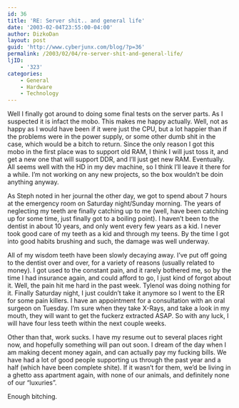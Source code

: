 ```yaml
---
id: 36
title: 'RE: Server shit.. and general life'
date: '2003-02-04T23:55:00-04:00'
author: DizkoDan
layout: post
guid: 'http://www.cyberjunx.com/blog/?p=36'
permalink: /2003/02/04/re-server-shit-and-general-life/
ljID:
    - '323'
categories:
    - General
    - Hardware
    - Technology
---
```


Well I finally got around to doing some final tests on the server parts. As I suspected it is infact the mobo. This makes me happy actually. Well, not as happy as I would have been if it were just the CPU, but a lot happier than if the problems were in the power supply, or some other dumb shit in the case, which would be a bitch to return. Since the only reason I got this mobo in the first place was to support old RAM, I think I will just toss it, and get a new one that will support DDR, and I’ll just get new RAM. Eventually. All seems well with the HD in my dev machine, so I think I’ll leave it there for a while. I’m not working on any new projects, so the box wouldn’t be doin anything anyway.  
<lj text="Warning: Bitching ahead"></lj>

As Steph noted in her journal the other day, we got to spend about 7 hours at the emergency room on Saturday night/Sunday morning. The years of neglecting my teeth are finally catching up to me (well, have been catching up for some time, just finally got to a boiling point). I haven’t been to the dentist in about 10 years, and only went every few years as a kid. I never took good care of my teeth as a kid and through my teens. By the time I got into good habits brushing and such, the damage was well underway.

All of my wisdom teeth have been slowly decaying away. I’ve put off going to the dentist over and over, for a variety of reasons (usually related to money). I got used to the constant pain, and it rarely bothered me, so by the time I had insurance again, and could afford to go, I just kind of forgot about it. Well, the pain hit me hard in the past week. Tylenol was doing nothing for it. Finally Saturday night, I just couldn’t take it anymore so I went to the ER for some pain killers. I have an appointment for a consultation with an oral surgeon on Tuesday. I’m sure when they take X-Rays, and take a look in my mouth, they will want to get the fuckerz extracted ASAP. So with any luck, I will have four less teeth within the next couple weeks.

Other than that, work sucks. I have my resume out to several places right now, and hopefully something will pan out soon. I dream of the day when I am making decent money again, and can actually pay my fucking bills. We have had a lot of good people supporting us through the past year and a half (which have been complete shite). If it wasn’t for them, we’d be living in a ghetto ass apartment again, with none of our animals, and definitely none of our “luxuries”.

Enough bitching.